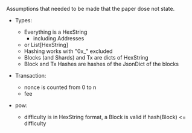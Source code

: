 Assumptions that needed to be made that the paper dose not state.
- Types:
	- Everything is a HexString
		- including Addresses
	- or List[HexString]
	- Hashing works with "0x_" excluded
	- Blocks (and Shards) and Tx are dicts of HexString
	- Block and Tx Hashes are hashes of the JsonDict of the blocks

- Transaction:
	- nonce is counted from 0 to n
	- fee 

- pow:
	- difficulty is in HexString format, a Block is valid if hash(Block) <= difficulty